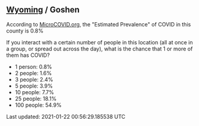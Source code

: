 
## [Wyoming](/united-states/wyoming) / Goshen

According to [MicroCOVID.org](http://microcovid.org),
the "Estimated Prevalence" of COVID in this county is 0.8%

If you interact with a certain number of people in this location
(all at once in a group, or spread out across the day), what is the chance that
1 or more of them has COVID?

- 1 person: 0.8%
- 2 people: 1.6%
- 3 people: 2.4%
- 5 people: 3.9%
- 10 people: 7.7%
- 25 people: 18.1%
- 100 people: 54.9%

Last updated: 2021-01-22 00:56:29.185538 UTC
